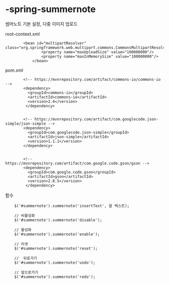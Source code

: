 # -spring-summernote

썸머노트 기본 설정, 다중 이미지 업로드

root-context.xml

      		<bean id="multipartResolver" class="org.springframework.web.multipart.commons.CommonsMultipartResolver">
		    		<property name="maxUploadSize" value="100000000"/>
		    		<property name="maxInMemorySize" value="100000000"/>
	    		</bean>
      
      
      
pom.xml

      		<!-- https://mvnrepository.com/artifact/commons-io/commons-io -->
		  	<dependency>
			  <groupId>commons-io</groupId>
			  <artifactId>commons-io</artifactId>
			  <version>2.4</version>
		 	 </dependency>
      
      
      		<!-- https://mvnrepository.com/artifact/com.googlecode.json-simple/json-simple -->
		  	<dependency>
			  <groupId>com.googlecode.json-simple</groupId>
			  <artifactId>json-simple</artifactId>
			  <version>1.1.1</version>
		  	</dependency>
      
      
      		<!-- https://mvnrepository.com/artifact/com.google.code.gson/gson -->
		  	<dependency>
			  <groupId>com.google.code.gson</groupId>
			  <artifactId>gson</artifactId>
			  <version>2.8.5</version>
		 	 </dependency>
			 


함수



		$('#summernote').summernote('insertText', 쓸 텍스트);

		// 비활성화
		$('#summernote').summernote('disable');

		// 활성화
		$('#summernote').summernote('enable');

		// 리셋
		$('#summernote').summernote('reset');

		//  뒤로가기
		$('#summernote').summernote('undo');

		// 앞으로가기
		$('#summernote').summernote('redo');
      
      
